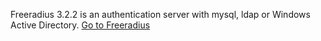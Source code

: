 Freeradius 3.2.2 is an authentication server with  mysql, ldap or Windows Active Directory.
[Go to Freeradius](../../../Freeradius/wiki/01Freeradius)
